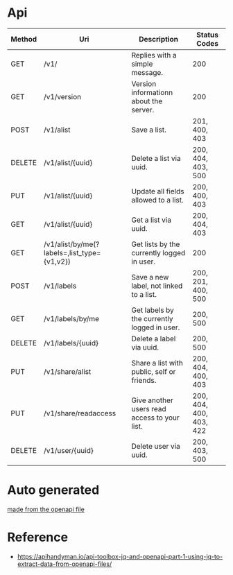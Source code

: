 # Api

| Method | Uri | Description | Status Codes |
| --- | --- | --- | --- |
| GET | /v1/ | Replies with a simple message. | 200 |
| GET | /v1/version | Version informationn about the server. | 200 |
| POST | /v1/alist | Save a list. | 201, 400, 403 |
| DELETE | /v1/alist/{uuid} | Delete a list via uuid. | 200, 404, 403, 500 |
| PUT | /v1/alist/{uuid} | Update all fields allowed to a list. | 200, 400, 403 |
| GET | /v1/alist/{uuid} | Get a list via uuid. | 200, 404, 403 |
| GET | /v1/alist/by/me(?labels=,list_type={v1,v2}) | Get lists by the currently logged in user. | 200 |
| POST | /v1/labels | Save a new label, not linked to a list. | 200, 201, 400, 500 |
| GET | /v1/labels/by/me | Get labels by the currently logged in user. | 200, 500 |
| DELETE | /v1/labels/{uuid} | Delete a label via uuid. | 200, 500 |
| PUT | /v1/share/alist | Share a list with public, self or friends. | 200, 404, 400, 403 |
| PUT | /v1/share/readaccess | Give another users read access to your list. | 200, 404, 400, 403, 422 |
| DELETE | /v1/user/{uuid} | Delete user via uuid. | 200, 403, 500 |


# Auto generated
[made from the openapi file](./api.auto.md)

# Reference
- https://apihandyman.io/api-toolbox-jq-and-openapi-part-1-using-jq-to-extract-data-from-openapi-files/
